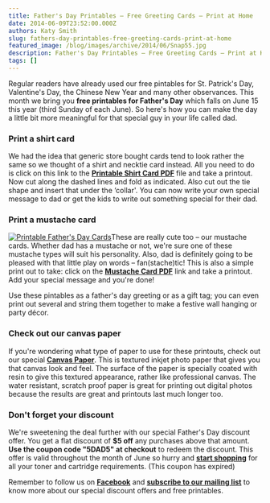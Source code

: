 ```yaml
---
title: Father's Day Printables – Free Greeting Cards – Print at Home
date: 2014-06-09T23:52:00.000Z
authors: Katy Smith
slug: fathers-day-printables-free-greeting-cards-print-at-home
featured_image: /blog/images/archive/2014/06/Snap55.jpg
description: Father's Day Printables – Free Greeting Cards – Print at Home
tags: []
---
```


Regular readers have already used our free pintables for St. Patrick's Day, Valentine's Day, the Chinese New Year and many other observances. This month we bring you **free printables for Father's Day** which falls on June 15 this year (third Sunday of each June). So here's how you can make the day a little bit more meaningful for that special guy in your life called dad.

### **Print a shirt card**

We had the idea that generic store bought cards tend to look rather the same so we thought of a shirt and necktie card instead. All you need to do is click on this link to the [**Printable Shirt Card PDF**](/blog/images/archive/2018/11/2014-fathers-day-TI.pdf) file and take a printout. Now cut along the dashed lines and fold as indicated. Also cut out the tie shape and insert that under the ‘collar'. You can now write your own special message to dad or get the kids to write out something special for their dad.

### **Print a mustache card**

[![Printable Father's Day Cards](/blog/images/archive/2014/06/Snap55.jpg)](/blog/images/archive/2014/06/Snap55.jpg)These are really cute too – our mustache cards. Whether dad has a mustache or not, we're sure one of these mustache types will suit his personality. Also, dad is definitely going to be pleased with that little play on words – fan(stache)tic! This is also a simple print out to take: click on the [**Mustache Card PDF**](/blog/images/archive/2018/11/2014-fathers-day-TI-2.pdf) link and take a printout. Add your special message and you're done!

Use these pintables as a father's day greeting or as a gift tag; you can even print out several and string them together to make a festive wall hanging or party décor.

### **Check out our canvas paper**

If you're wondering what type of paper to use for these printouts, check out our special [**Canvas Paper**](https://www.tomatoink.com/paper/photo-paper/canvas). This is textured inkjet photo paper that gives you that canvas look and feel. The surface of the paper is specially coated with resin to give this textured appearance, rather like professional canvas. The water resistant, scratch proof paper is great for printing out digital photos because the results are great and printouts last much longer too.

### **Don't forget your discount**

We're sweetening the deal further with our special Father's Day discount offer. You get a flat discount of **$5 off** any purchases above that amount. **Use the coupon code "5DAD5" at checkout** to redeem the discount. This offer is valid throughout the month of June so hurry and [**start shopping**](https://www.tomatoink.com/) for all your toner and cartridge requirements. (This coupon has expired)

Remember to follow us on [**Facebook**](https://www.facebook.com/tomatoinktoner) and [**subscribe to our mailing list**](https://www.tomatoink.com/welcome/subscribe) to know more about our special discount offers and free printables.
